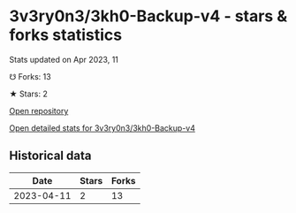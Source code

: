 # 3v3ry0n3/3kh0-Backup-v4 - stars & forks statistics

Stats updated on Apr 2023, 11

☋ Forks: 13

★ Stars: 2

[Open repository](https://github.com/3v3ry0n3/3kh0-Backup-v4)

[Open detailed stats for 3v3ry0n3/3kh0-Backup-v4](https://reviewgithub.com/rep/3v3ry0n3/3kh0-Backup-v4)

## Historical data
| Date | Stars | Forks |
|------|-------|-------|
| 2023-04-11 | 2 | 13 | 


